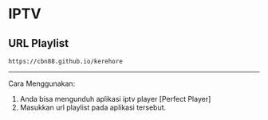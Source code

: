# IPTV

## URL Playlist

```https://cbn88.github.io/kerehore```

---
Cara Menggunakan:
1. Anda bisa mengunduh aplikasi iptv player [Perfect Player]
2. Masukkan url playlist pada aplikasi tersebut.
